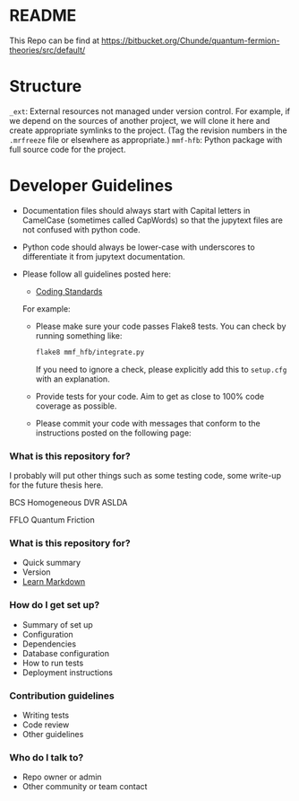# README

This Repo can be find at https://bitbucket.org/Chunde/quantum-fermion-theories/src/default/

# Structure

`_ext`: External resources not managed under version control.  For
   example, if we depend on the sources of another project, we will
   clone it here and create appropriate symlinks to the project.  (Tag
   the revision numbers in the `.mrfreeze` file or elsewhere as
   appropriate.)
`mmf-hfb`: Python package with full source code for the project.

# Developer Guidelines

* Documentation files should always start with Capital letters in
  CamelCase (sometimes called CapWords) so that the jupytext files are
  not confused with python code.
* Python code should always be lower-case with underscores to
  differentiate it from jupytext documentation.
  
  
* Please follow all guidelines posted here:

  * [Coding Standards](http://labs.wsu.edu/forbes/public/student_resources/prerequisites/#Coding)

  For example:
  
  * Please make sure your code passes Flake8 tests.  You can check by
    running something like:
  
    ```bash
    flake8 mmf_hfb/integrate.py
    ```

    If you need to ignore a check, please explicitly add this to
    `setup.cfg` with an explanation.

   * Provide tests for your code.  Aim to get as close to 100% code
     coverage as possible.

  * Please commit your code with messages that conform to the
    instructions posted on the following page:
  

### What is this repository for? ###

I probably will put other things such as some testing code, some write-up for the future thesis here.


BCS
Homogeneous
DVR
ASLDA

FFLO
Quantum Friction


### What is this repository for? ###

* Quick summary
* Version
* [Learn Markdown](https://bitbucket.org/tutorials/markdowndemo)

### How do I get set up? ###

* Summary of set up
* Configuration
* Dependencies
* Database configuration
* How to run tests
* Deployment instructions

### Contribution guidelines ###

* Writing tests
* Code review
* Other guidelines

### Who do I talk to? ###

* Repo owner or admin
* Other community or team contact
